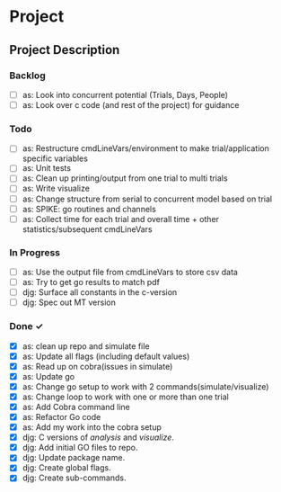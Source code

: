 # Project

## Project Description

### Backlog

- [ ] as: Look into concurrent potential (Trials, Days, People)
- [ ] as: Look over c code (and rest of the project) for guidance  

### Todo

- [ ] as: Restructure cmdLineVars/environment to make trial/application specific variables
- [ ] as: Unit tests
- [ ] as: Clean up printing/output from one trial to multi trials
- [ ] as: Write visualize
- [ ] as: Change structure from serial to concurrent model based on trial
- [ ] as: SPIKE: go routines and channels
- [ ] as: Collect time for each trial and overall time + other statistics/subsequent cmdLineVars

### In Progress

- [ ] as: Use the output file from cmdLineVars to store csv data
- [ ] as: Try to get go results to match pdf
- [ ] djg: Surface all constants in the c-version  
- [ ] djg: Spec out MT version  

### Done ✓

- [x] as: clean up repo and simulate file
- [x] as: Update all flags (including default values)
- [x] as: Read up on cobra(issues in simulate)
- [x] as: Update go
- [x] as: Change go setup to work with 2 commands(simulate/visualize)
- [x] as: Change loop to work with one or more than one trial
- [x] as: Add Cobra command line
- [x] as: Refactor Go code
- [x] as: Add my work into the cobra setup  
- [x] djg: C versions of _analysis_ and _visualize_.  
- [x] djg: Add initial GO files to repo.  
- [x] djg: Update package name.  
- [x] djg: Create global flags.  
- [x] djg: Create sub-commands.  
